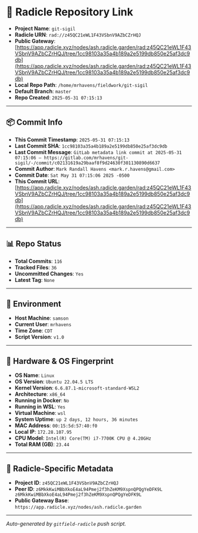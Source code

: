 # 🔗 Radicle Repository Link

- **Project Name**: `git-sigil`
- **Radicle URN**: `rad://z45QC21eWL1F43VSbnV9AZbCZrHQJ`
- **Public Gateway**: [https://app.radicle.xyz/nodes/ash.radicle.garden/rad:z45QC21eWL1F43VSbnV9AZbCZrHQJ/tree/1cc98103a35a4b189a2e5199db850e25af3dc9db](https://app.radicle.xyz/nodes/ash.radicle.garden/rad:z45QC21eWL1F43VSbnV9AZbCZrHQJ/tree/1cc98103a35a4b189a2e5199db850e25af3dc9db)
- **Local Repo Path**: `/home/mrhavens/fieldwork/git-sigil`
- **Default Branch**: `master`
- **Repo Created**: `2025-05-31 07:15:13`

---

## 📦 Commit Info

- **This Commit Timestamp**: `2025-05-31 07:15:13`
- **Last Commit SHA**: `1cc98103a35a4b189a2e5199db850e25af3dc9db`
- **Last Commit Message**: `GitLab metadata link commit at 2025-05-31 07:15:06 — https://gitlab.com/mrhavens/git-sigil/-/commit/c02131619a29baaf8f9d24630f301130890d6637`
- **Commit Author**: `Mark Randall Havens <mark.r.havens@gmail.com>`
- **Commit Date**: `Sat May 31 07:15:06 2025 -0500`
- **This Commit URL**: [https://app.radicle.xyz/nodes/ash.radicle.garden/rad:z45QC21eWL1F43VSbnV9AZbCZrHQJ/tree/1cc98103a35a4b189a2e5199db850e25af3dc9db](https://app.radicle.xyz/nodes/ash.radicle.garden/rad:z45QC21eWL1F43VSbnV9AZbCZrHQJ/tree/1cc98103a35a4b189a2e5199db850e25af3dc9db)

---

## 📊 Repo Status

- **Total Commits**: `116`
- **Tracked Files**: `36`
- **Uncommitted Changes**: `Yes`
- **Latest Tag**: `None`

---

## 🧭 Environment

- **Host Machine**: `samson`
- **Current User**: `mrhavens`
- **Time Zone**: `CDT`
- **Script Version**: `v1.0`

---

## 🧬 Hardware & OS Fingerprint

- **OS Name**: `Linux`
- **OS Version**: `Ubuntu 22.04.5 LTS`
- **Kernel Version**: `6.6.87.1-microsoft-standard-WSL2`
- **Architecture**: `x86_64`
- **Running in Docker**: `No`
- **Running in WSL**: `Yes`
- **Virtual Machine**: `wsl`
- **System Uptime**: `up 2 days, 12 hours, 36 minutes`
- **MAC Address**: `00:15:5d:57:40:f0`
- **Local IP**: `172.28.107.95`
- **CPU Model**: `Intel(R) Core(TM) i7-7700K CPU @ 4.20GHz`
- **Total RAM (GB)**: `23.44`

---

## 🌱 Radicle-Specific Metadata

- **Project ID**: `z45QC21eWL1F43VSbnV9AZbCZrHQJ`
- **Peer ID**: `z6MkkKwiMBbXkoE4aL94Pmej2f3hZeKM9XspnQPQgYeDFK9L
z6MkkKwiMBbXkoE4aL94Pmej2f3hZeKM9XspnQPQgYeDFK9L`
- **Public Gateway Base**: `https://app.radicle.xyz/nodes/ash.radicle.garden`

---

_Auto-generated by `gitfield-radicle` push script._
